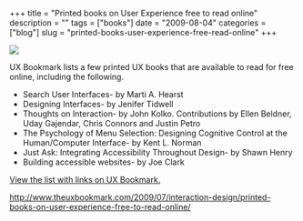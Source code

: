 +++
title = "Printed books on User Experience free to read online"
description = ""
tags = ["books"]
date = "2009-08-04"
categories = ["blog"]
slug = "printed-books-user-experience-free-read-online"
+++



  <div class="notebook-screenshot"><a href="http://www.theuxbookmark.com/2009/07/interaction-design/printed-books-on-user-experience-free-to-read-online/"><img id='bluga-thumbnail-1848' class='bluga-thumbnail large' src='http://media.konigi.com/bluga/
wt4a799e9ae5ee6.jpg'/></a></div><p>UX Bookmark lists a few printed UX books that are available to read for free online, including the following. </p>
<ul>
<li>Search User Interfaces- by Marti A. Hearst</li>
<li>Designing Interfaces- by Jenifer Tidwell</li>
<li>Thoughts on Interaction- by John Kolko. Contributions by Ellen Beldner, Uday Gajendar, Chris Connors and Justin Petro</li>
<li>The Psychology of Menu Selection: Designing Cognitive Control at the Human/Computer Interface- by Kent L. Norman</li>
<li>Just Ask: Integrating Accessibility Throughout Design- by Shawn Henry</li>
<li>Building accessible websites- by Joe Clark</li>
</ul>
<p><a href="http://www.theuxbookmark.com/2009/07/interaction-design/printed-books-on-user-experience-free-to-read-online/">View the list with links on UX Bookmark.</a></p>
    
  <a href="http://www.theuxbookmark.com/2009/07/interaction-design/printed-books-on-user-experience-free-to-read-online/">http://www.theuxbookmark.com/2009/07/interaction-design/printed-books-on-user-experience-free-to-read-online/</a>
